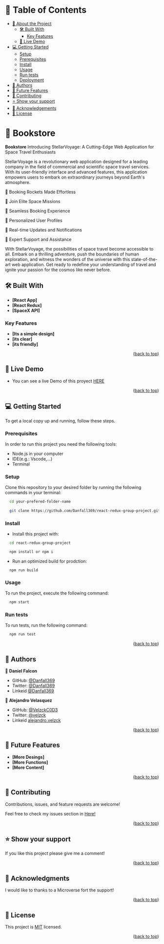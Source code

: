 <a name="readme-top"></a>

# 📗 Table of Contents

- [📖 About the Project](#about-project)
  - [🛠 Built With](#built-with)
    - [Key Features](#key-features)
  - [🚀 Live Demo](#live-demo)
- [💻 Getting Started](#getting-started)
  - [Setup](#setup)
  - [Prerequisites](#prerequisites)
  - [Install](#install)
  - [Usage](#usage)
  - [Run tests](#run-tests)
  - [Deployment](#deployment)
- [👥 Authors](#authors)
- [🔭 Future Features](#future-features)
- [🤝 Contributing](#contributing)
- [⭐️ Show your support](#support)
- [🙏 Acknowledgements](#acknowledgements)
- [📝 License](#license)


# 📖 Bookstore <a name="about-project"></a>


**Bookstore** Introducing StellarVoyage: A Cutting-Edge Web Application for Space Travel Enthusiasts

StellarVoyage is a revolutionary web application designed for a leading company in the field of commercial and scientific space travel services. With its user-friendly interface and advanced features, this application empowers users to embark on extraordinary journeys beyond Earth's atmosphere.

🚀 Booking Rockets Made Effortless

🚀 Join Elite Space Missions

🚀 Seamless Booking Experience

🚀 Personalized User Profiles

🚀 Real-time Updates and Notifications

🚀 Expert Support and Assistance

With StellarVoyage, the possibilities of space travel become accessible to all. Embark on a thrilling adventure, push the boundaries of human exploration, and witness the wonders of the universe with this state-of-the-art web application. Get ready to redefine your understanding of travel and ignite your passion for the cosmos like never before.

## 🛠 Built With <a name="built-with"></a>

- **[React App]**
- **[React Redux]**
- **[SpaceX API]**

### Key Features <a name="key-features"></a>

- **[Its a simple design]**
- **[its clear]**
- **[its friendly]**

<p align="right">(<a href="#readme-top">back to top</a>)</p>


## 🚀 Live Demo <a name="live-demo"></a>


- You can see a live Demo of this proyect <a href="https://space-travelers-danfall-velzckc0d3.netlify.app/" >HERE</a>

<p align="right">(<a href="#readme-top">back to top</a>)</p>


## 💻 Getting Started <a name="getting-started"></a>

To get a local copy up and running, follow these steps.

### Prerequisites

In order to run this project you need the following tools:
- Node.js in your computer
- IDE(e.g.: Vscode,...)
- Terminal

### Setup

Clone this repository to your desired folder by running the following commands in your terminal:

```sh
  cd your-prefered-folder-name
  
  git clone https://github.com/Danfall369/react-redux-group-project.git
```

### Install

- Install this project with:

```sh
  cd react-redux-group-project

  npm install or npm i
```

- Run an optimized build for prodction:
```
  npm run build
```

### Usage

To run the project, execute the following command:

```sh
  npm start

```

### Run tests

To run tests, run the following command:

```sh
  npm run test
```

<p align="right">(<a href="#readme-top">back to top</a>)</p>



## 👥 Authors <a name="authors"></a>


👤 **Daniel Falcon**

- GitHub: [@Danfall369](https://github.com/Danfall369)
- Twitter: [@Danfall369](https://twitter.com/Danfall369)
- Linkeid [@Danfall369](https://www.linkedin.com/in/danfall369/)


👤 **Alejandro Velasquez**

- GitHub: [@VelzckC0D3](https://github.com/VelzckC0D3)
- Twitter: [@velzck](https://twitter.com/velzck)
- Linkeid [alejandro.velzck](https://www.linkedin.com/in/velzckcode/)

<p align="right">(<a href="#readme-top">back to top</a>)</p>


## 🔭 Future Features <a name="future-features"></a>

- **[More Desings]**
- **[More Functions]**
- **[More Content]**

<p align="right">(<a href="#readme-top">back to top</a>)</p>


## 🤝 Contributing <a name="contributing"></a>

Contributions, issues, and feature requests are welcome!

Feel free to check my issues section in <a href="https://github.com/Danfall369/React-Redux-group-project/issues">Here!</a>

<p align="right">(<a href="#readme-top">back to top</a>)</p>


## ⭐️ Show your support <a name="support"></a>


If you like this project please give me a comment!

<p align="right">(<a href="#readme-top">back to top</a>)</p>


## 🙏 Acknowledgments <a name="acknowledgements"></a>


I would like to thanks to a Microverse fort the support!

<p align="right">(<a href="#readme-top">back to top</a>)</p>


## 📝 License <a name="license"></a>

This project is [MIT](./Readme/LICENSE) licensed.

<p align="right">(<a href="#readme-top">back to top</a>)</p>
